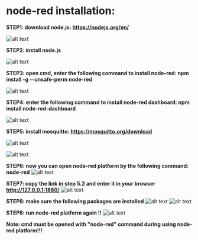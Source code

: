 # node-red installation:

**STEP1: download node.js:
https://nodejs.org/en/**


![alt text](https://github.com/AI-MOO/IoT_LAB/blob/master/week%204/29-06-2020%20Mon%23Task/Task8.1%20node-red%20dashboard%20installation/1.png)

**STEP2: install node.js**

![alt text](https://github.com/AI-MOO/IoT_LAB/blob/master/week%204/29-06-2020%20Mon%23Task/Task8.1%20node-red%20dashboard%20installation/2.png)


**STEP3: open cmd, enter the following command to install node-red:
npm install -g --unsafe-perm node-red**

![alt text](https://github.com/AI-MOO/IoT_LAB/blob/master/week%204/29-06-2020%20Mon%23Task/Task8.1%20node-red%20dashboard%20installation/3.png)

**STEP4: enter the  following command to install node-red dashboard:
npm install node-red-dashboard**

![alt text](https://github.com/AI-MOO/IoT_LAB/blob/master/week%204/29-06-2020%20Mon%23Task/Task8.1%20node-red%20dashboard%20installation/4.png)

**STEP5: install mosquitto:
https://mosquitto.org/download**

![alt text](https://github.com/AI-MOO/IoT_LAB/blob/master/week%204/29-06-2020%20Mon%23Task/Task8.1%20node-red%20dashboard%20installation/5.png)


![alt text](https://github.com/AI-MOO/IoT_LAB/blob/master/week%204/29-06-2020%20Mon%23Task/Task8.1%20node-red%20dashboard%20installation/6.png)


**STEP6: now you can open node-red platform by the following command:
node-red**
![alt text](https://github.com/AI-MOO/IoT_LAB/blob/master/week%204/29-06-2020%20Mon%23Task/Task8.1%20node-red%20dashboard%20installation/7.png)


**STEP7: copy the link in step 5.2 and enter it in your browser http://127.0.0.1:1880/**
![alt text](https://github.com/AI-MOO/IoT_LAB/blob/master/week%204/29-06-2020%20Mon%23Task/Task8.1%20node-red%20dashboard%20installation/8.png)

**STEP8: make sure the following packages are installed**
![alt text](https://github.com/AI-MOO/IoT_LAB/blob/master/week%204/29-06-2020%20Mon%23Task/Task8.1%20node-red%20dashboard%20installation/9.png)
![alt text](https://github.com/AI-MOO/IoT_LAB/blob/master/week%204/29-06-2020%20Mon%23Task/Task8.1%20node-red%20dashboard%20installation/10.png)

**STEP8: run node-red platform again !!**
![alt text](https://github.com/AI-MOO/IoT_LAB/blob/master/week%204/29-06-2020%20Mon%23Task/Task8.1%20node-red%20dashboard%20installation/11.png)

**Note: cmd must be opened with "node-red" command during using node-red platform!!!**
